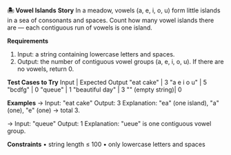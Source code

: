 **🏝️ Vowel Islands**
**Story**
In a meadow, vowels (a, e, i, o, u) form little islands in a sea of consonants and spaces. Count how many vowel islands there are — each contiguous run of vowels is one island.

**Requirements**
1.	Input: a string containing lowercase letters and spaces.
2.	Output: the number of contiguous vowel groups (a, e, i, o, u). If there are no vowels, return 0.

**Test Cases to Try**
   Input         |	 Expected Output
"eat cake"	     |       3
"a e i o u"   	  |       5
"bcdfg"	        |       0
"queue"	        |       1
"beautiful day"  |       3
"" (empty string)|       0


**Examples**
-> Input: "eat cake"
   Output: 3
   Explanation: "ea" (one island), "a" (one), "e" (one) → total 3.


-> Input: "queue"
   Output: 1
   Explanation: "ueue" is one contiguous vowel group.


**Constraints**
•	string length ≤ 100
•	only lowercase letters and spaces
